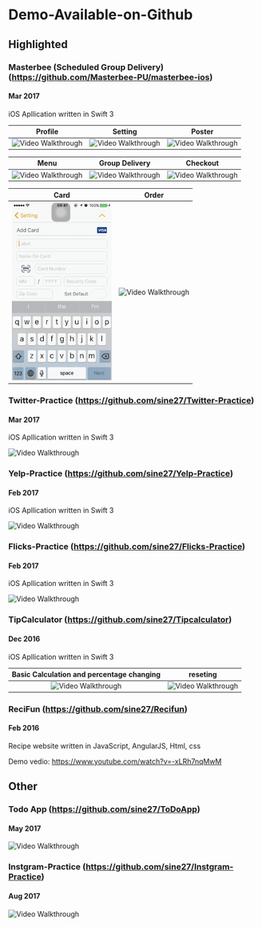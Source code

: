 # Demo-Available-on-Github

## Highlighted

### Masterbee (Scheduled Group Delivery) (https://github.com/Masterbee-PU/masterbee-ios)
#### Mar 2017

iOS Apllication written in Swift 3

Profile | Setting | Poster
:-------------------------:|:-------------------------:|:-------------------------:
<img src='https://github.com/Masterbee-PU/masterbee-ios/blob/master/gif/profie.gif' width='200' alt='Video Walkthrough'/> | <img src='https://github.com/Masterbee-PU/masterbee-ios/blob/master/gif/language.gif' width='200' alt='Video Walkthrough'/> | <img src='https://github.com/Masterbee-PU/masterbee-ios/blob/master/gif/poster.gif' width='200' alt='Video Walkthrough'/>

Menu | Group Delivery | Checkout
:-------------------------:|:-------------------------:|:-------------------------:
<img src='https://github.com/Masterbee-PU/masterbee-ios/blob/master/gif/menu.gif' width='200' alt='Video Walkthrough'/> | <img src='https://github.com/Masterbee-PU/masterbee-ios/blob/master/gif/groupD.gif' width='200' alt='Video Walkthrough'/> | <img src='https://github.com/Masterbee-PU/masterbee-ios/blob/master/gif/checkout.gif' width='200' alt='Video Walkthrough'/> 

Card | Order
:-------------------------:|:-------------------------:
<img src='https://github.com/Masterbee-PU/masterbee-ios/blob/master/gif/card.gif' width='200' alt='Video Walkthrough'/> | <img src='https://github.com/Masterbee-PU/masterbee-ios/blob/master/gif/order.gif' width='200' alt='Video Walkthrough'/> 

### Twitter-Practice (https://github.com/sine27/Twitter-Practice)
#### Mar 2017

iOS Apllication written in Swift 3

<img src='https://github.com/sine27/Twitter-Practice/blob/master/demo/version1_5.gif' width='270' alt='Video Walkthrough' />

### Yelp-Practice (https://github.com/sine27/Yelp-Practice)
#### Feb 2017

iOS Apllication written in Swift 3

<img src='https://github.com/sine27/Yelp-Practice/blob/master/demo.gif' width='270' alt='Video Walkthrough' />

### Flicks-Practice (https://github.com/sine27/Flicks-Practice)
#### Feb 2017

iOS Apllication written in Swift 3

<img src='https://github.com/sine27/Flicks-Practice/blob/master/demo/assign2-4review.gif' width='270' alt='Video Walkthrough' />

### TipCalculator (https://github.com/sine27/Tipcalculator)
#### Dec 2016

iOS Apllication written in Swift 3

Basic Calculation and percentage changing | reseting
:-------------------------:|:-------------------------:
<img src='http://i.imgur.com/VCNt2B6.gif' title='tip calculation' width='270' alt='Video Walkthrough' /> | <img src='http://i.imgur.com/U3LKSXz.gif' title='restarting' width='270' alt='Video Walkthrough' />

### ReciFun (https://github.com/sine27/Recifun)
#### Feb 2016

Recipe website written in JavaScript, AngularJS, Html, css

Demo vedio: https://www.youtube.com/watch?v=-xLRh7nqMwM

## Other

### Todo App (https://github.com/sine27/ToDoApp)
#### May 2017

<img src='http://i.imgur.com/VCNt2B6.gif' title='tip calculation' width='270' alt='Video Walkthrough' />

### Instgram-Practice (https://github.com/sine27/Instgram-Practice)
#### Aug 2017

<img src='https://github.com/sine27/Instgram-Practice/blob/master/demo.gif' title='tip calculation' width='270' alt='Video Walkthrough' />
